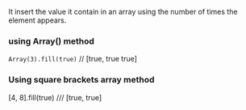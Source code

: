 It insert the value it contain in an array using the number of times the element appears.

### using Array() method

`Array(3).fill(true)` // [true, true true]

### Using square brackets array method 
[4, 8].fill(true) /// [true, true]
